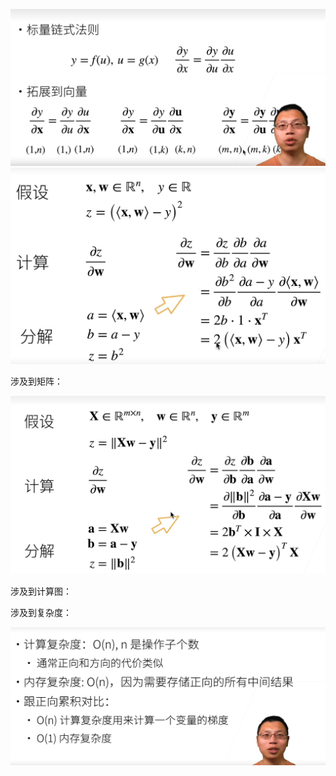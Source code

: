 ![1657526493764](image/note/1657526493764.png)![1657526577391](image/note/1657526577391.png)

涉及到矩阵：

![1657526658321](image/note/1657526658321.png)

涉及到计算图：

涉及到复杂度：

![1657528567595](image/note/1657528567595.png)
